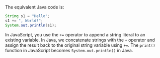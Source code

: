 The equivalent Java code is:
```java
String s1 = "Hello";
s1 += ", World!";
System.out.println(s1);
```
In JavaScript, you use the `+=` operator to append a string literal to an existing variable. In Java, we concatenate strings with the `+` operator and assign the result back to the original string variable using `+=`. The `print()` function in JavaScript becomes `System.out.println()` in Java.

